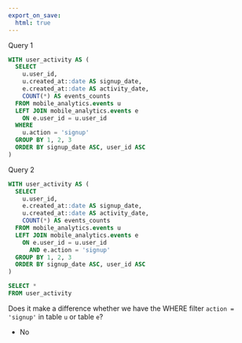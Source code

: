 ```yaml
---
export_on_save:
  html: true
---
```

Query 1
```sql
WITH user_activity AS (
  SELECT
    u.user_id,
    u.created_at::date AS signup_date,
    e.created_at::date AS activity_date,
    COUNT(*) AS events_counts
  FROM mobile_analytics.events u
  LEFT JOIN mobile_analytics.events e
    ON e.user_id = u.user_id  
  WHERE
    u.action = 'signup'  
  GROUP BY 1, 2, 3
  ORDER BY signup_date ASC, user_id ASC
)
```

Query 2
```sql
WITH user_activity AS (
  SELECT
    u.user_id,
    e.created_at::date AS signup_date,
    u.created_at::date AS activity_date,
    COUNT(*) AS events_counts
  FROM mobile_analytics.events u
  LEFT JOIN mobile_analytics.events e
    ON e.user_id = u.user_id  
      AND e.action = 'signup'
  GROUP BY 1, 2, 3
  ORDER BY signup_date ASC, user_id ASC
)

SELECT *
FROM user_activity
```

Does it make a difference whether we have the WHERE filter `action = 'signup'` in table `u` or table `e`?
- No